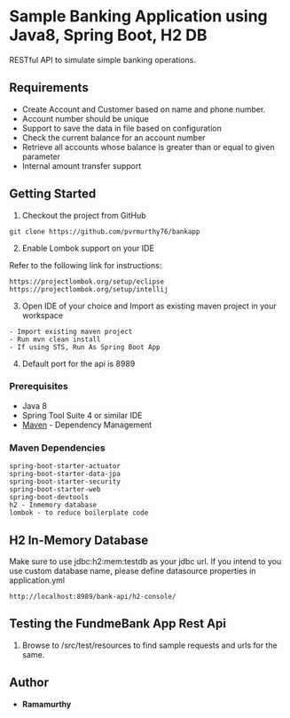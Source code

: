 # Sample Banking Application using Java8, Spring Boot, H2 DB

RESTful API to simulate simple banking operations. 

## Requirements

*	Create Account and Customer based on name and phone number.
*	Account number should be unique
*	Support to save the data in file based on configuration
*	Check the current balance for an account number
*	Retrieve all accounts whose balance is greater than or equal to given parameter
*	Internal amount transfer support


## Getting Started

1. Checkout the project from GitHub

```
git clone https://github.com/pvrmurthy76/bankapp

```
2. Enable Lombok support on your IDE

Refer to the following link for instructions:

```
https://projectlombok.org/setup/eclipse
https://projectlombok.org/setup/intellij

```
3. Open IDE of your choice and Import as existing maven project in your workspace

```
- Import existing maven project
- Run mvn clean install
- If using STS, Run As Spring Boot App

```
4. Default port for the api is 8989


### Prerequisites

* Java 8
* Spring Tool Suite 4 or similar IDE
* [Maven](https://maven.apache.org/) - Dependency Management

### Maven Dependencies

```
spring-boot-starter-actuator
spring-boot-starter-data-jpa
spring-boot-starter-security
spring-boot-starter-web
spring-boot-devtools
h2 - Inmemory database
lombok - to reduce boilerplate code

```

## H2 In-Memory Database

Make sure to use jdbc:h2:mem:testdb as your jdbc url. If you intend to you use custom database name, please
define datasource properties in application.yml

```
http://localhost:8989/bank-api/h2-console/

```

## Testing the FundmeBank App Rest Api

1. Browse to <project-root>/src/test/resources to find sample requests and urls for the same.


## Author

* **Ramamurthy**

